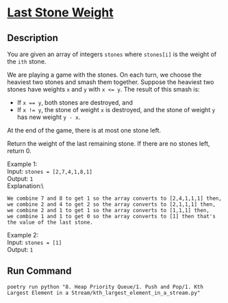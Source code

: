 # [Last Stone Weight](https://leetcode.com/problems/last-stone-weight/)

## Description
You are given an array of integers `stones` where `stones[i]` is the weight of the `ith` stone.

We are playing a game with the stones. On each turn, we choose the heaviest two stones and smash them together. Suppose the heaviest two stones have weights `x` and `y` with `x <= y`. The result of this smash is:
* If `x == y`, both stones are destroyed, and
* If `x != y`, the stone of weight `x` is destroyed, and the stone of weight `y` has new weight `y - x`.

At the end of the game, there is at most one stone left.

Return the weight of the last remaining stone. If there are no stones left, return 0.

Example 1:\
Input: `stones = [2,7,4,1,8,1]`\
Output: `1`\
Explanation:\
```
We combine 7 and 8 to get 1 so the array converts to [2,4,1,1,1] then,
we combine 2 and 4 to get 2 so the array converts to [2,1,1,1] then,
we combine 2 and 1 to get 1 so the array converts to [1,1,1] then,
we combine 1 and 1 to get 0 so the array converts to [1] then that's the value of the last stone.
```

Example 2:\
Input: `stones = [1]`\
Output: `1`

## Run Command
`poetry run python "8. Heap Priority Queue/1. Push and Pop/1. Kth Largest Element in a Stream/kth_largest_element_in_a_stream.py"`